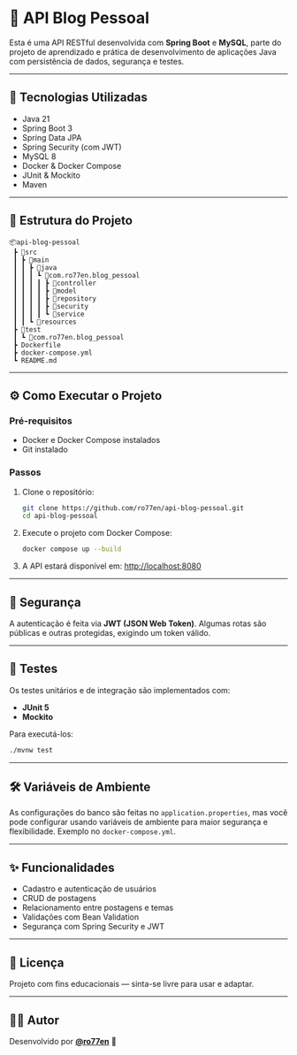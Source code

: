 # 📝 API Blog Pessoal

Esta é uma API RESTful desenvolvida com **Spring Boot** e **MySQL**, parte do projeto de aprendizado e prática de desenvolvimento de aplicações Java com persistência de dados, segurança e testes.

---

## 🚀 Tecnologias Utilizadas

- Java 21
- Spring Boot 3
- Spring Data JPA
- Spring Security (com JWT)
- MySQL 8
- Docker & Docker Compose
- JUnit & Mockito
- Maven

---

## 📁 Estrutura do Projeto

```
📦api-blog-pessoal
 ┣ 📂src
 ┃ ┣ 📂main
 ┃ ┃ ┣ 📂java
 ┃ ┃ ┃ ┗ 📂com.ro77en.blog_pessoal
 ┃ ┃ ┃ ┃ ┣ 📂controller
 ┃ ┃ ┃ ┃ ┣ 📂model
 ┃ ┃ ┃ ┃ ┣ 📂repository
 ┃ ┃ ┃ ┃ ┣ 📂security
 ┃ ┃ ┃ ┃ ┗ 📂service
 ┃ ┃ ┗ 📂resources
 ┣ 📂test
 ┃ ┗ 📂com.ro77en.blog_pessoal
 ┣ Dockerfile
 ┣ docker-compose.yml
 ┗ README.md
```

---

## ⚙️ Como Executar o Projeto

### Pré-requisitos

- Docker e Docker Compose instalados
- Git instalado

### Passos

1. Clone o repositório:
   ```bash
   git clone https://github.com/ro77en/api-blog-pessoal.git
   cd api-blog-pessoal
   ```

2. Execute o projeto com Docker Compose:
   ```bash
   docker compose up --build
   ```

3. A API estará disponível em: [http://localhost:8080](http://localhost:8080)

---

## 🔐 Segurança

A autenticação é feita via **JWT (JSON Web Token)**. Algumas rotas são públicas e outras protegidas, exigindo um token válido.

---

## 🧪 Testes

Os testes unitários e de integração são implementados com:

- **JUnit 5**
- **Mockito**
  
Para executá-los:
```bash
./mvnw test
```

---

## 🛠️ Variáveis de Ambiente

As configurações do banco são feitas no `application.properties`, mas você pode configurar usando variáveis de ambiente para maior segurança e flexibilidade. Exemplo no `docker-compose.yml`.

---

## ✨ Funcionalidades

- Cadastro e autenticação de usuários
- CRUD de postagens
- Relacionamento entre postagens e temas
- Validações com Bean Validation
- Segurança com Spring Security e JWT

---

## 📄 Licença

Projeto com fins educacionais — sinta-se livre para usar e adaptar.

---

## 👨‍💻 Autor

Desenvolvido por **[@ro77en](https://github.com/ro77en)** 🚀